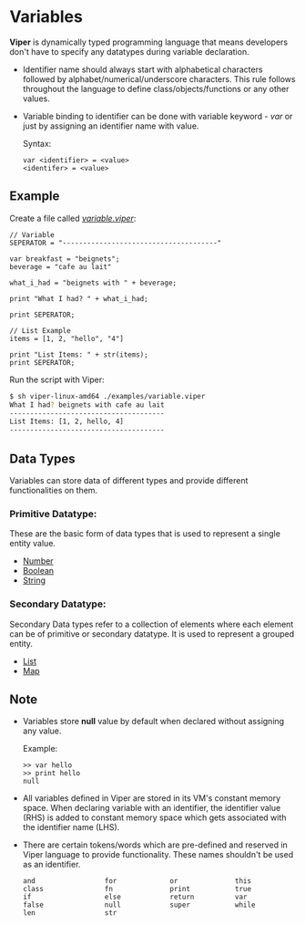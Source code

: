 
# Variables <!-- {docsify-ignore-all} -->

**Viper** is dynamically typed programming language that means developers don't have to specify any datatypes during variable declaration.

- Identifier name should always start with alphabetical characters followed by alphabet/numerical/underscore characters. This rule follows throughout the language to define class/objects/functions or any other values.

- Variable binding to identifier can be done with variable keyword - *var* or just by assigning an identifier name with value.

    Syntax:
    ```viper
    var <identifier> = <value>
    <identifer> = <value>
    ```

## Example

Create a file called *[variable.viper](https://github.com/rahuldshetty/viper/tree/master/examples/variable.viper)*:

```variable.viper
// Variable
SEPERATOR = "--------------------------------------"

var breakfast = "beignets";
beverage = "cafe au lait"

what_i_had = "beignets with " + beverage;

print "What I had? " + what_i_had;

print SEPERATOR;

// List Example
items = [1, 2, "hello", "4"]

print "List Items: " + str(items);
print SEPERATOR;

```

Run the script with Viper:
```bash
$ sh viper-linux-amd64 ./examples/variable.viper
What I had? beignets with cafe au lait
--------------------------------------
List Items: [1, 2, hello, 4]
--------------------------------------
```

## Data Types

Variables can store data of different types and provide different functionalities on them.

### Primitive Datatype:

These are the basic form of data types that is used to represent a single entity value.

- [Number](/datatypes/number.md)
- [Boolean](/datatypes/boolean.md)
- [String](/datatypes/string.md)

### Secondary Datatype:

Secondary Data types refer to a collection of elements where each element can be of primitive or secondary datatype. It is used to represent a grouped entity.

- [List](/datatypes/list.md)
- [Map](/datatypes/map.md)


## Note

- Variables store **null** value by default when declared without assigning any value.

    Example:
    ```viper
    >> var hello
    >> print hello
    null
    ```

- All variables defined in Viper are stored in its VM's constant memory space. When declaring variable with an identifier, the identifier value (RHS) is added to constant memory space which gets associated with the identifier name (LHS).

- There are certain tokens/words which are pre-defined and reserved in Viper language to provide functionality. These names shouldn't be used as an identifier.
    ```
    and                 for             or              this
    class               fn              print           true
    if                  else            return          var
    false               null            super           while
    len                 str
    ```
